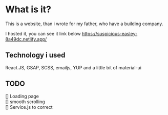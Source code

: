 # What is it?
This is a website, than i wrote for my father, who have a building company.

I hosted it, you can see it link below
https://suspicious-easley-8a49dc.netlify.app/

## Technology i used
React.JS, GSAP, SCSS, emailjs, YUP and a little bit of material-ui

## TODO
[] Loading page <br/>
[] smooth scrolling <br/>
[] Service.js to correct <br/>
